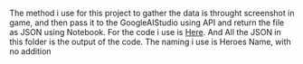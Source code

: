 The method i use for this project to gather the data is throught screenshot in game, and then pass it to the GoogleAIStudio using API and return the file as JSON using Notebook. For the code i use is [Here](/CodetoExtractthepict). And All the JSON in this folder is the output of the code. The naming i use is Heroes Name, with no addition

